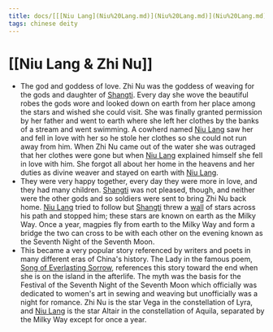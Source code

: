 ```yaml
---
title: docs/[[[Niu Lang](Niu%20Lang.md)](Niu%20Lang.md)](Niu%20Lang.md) & Zhi Nu
tags: chinese deity
---
```


# [[Niu Lang & Zhi Nu]]
- The god and goddess of love. Zhi Nu was the goddess of weaving for the gods and daughter of [Shangti](Shangti.md). Every day she wove the beautiful robes the gods wore and looked down on earth from her place among the stars and wished she could visit. She was finally granted permission by her father and went to earth where she left her clothes by the banks of a stream and went swimming. A cowherd named [Niu Lang](Niu%20Lang.md) saw her and fell in love with her so he stole her clothes so she could not run away from him. When Zhi Nu came out of the water she was outraged that her clothes were gone but when [Niu Lang](Niu%20Lang.md) explained himself she fell in love with him. She forgot all about her home in the heavens and her duties as divine weaver and stayed on earth with [Niu Lang](Niu%20Lang.md).
- They were very happy together, every day they were more in love, and they had many children. [Shangti](Shangti.md) was not pleased, though, and neither were the other gods and so soldiers were sent to bring Zhi Nu back home. [Niu Lang](Niu%20Lang.md) tried to follow but [Shangti](Shangti.md) threw a [wall](https://www.worldhistory.org/wall/) of stars across his path and stopped him; these stars are known on earth as the Milky Way. Once a year, magpies fly from earth to the Milky Way and form a bridge the two can cross to be with each other on the evening known as the Seventh Night of the Seventh Moon.
- This became a very popular story referenced by writers and poets in many different eras of China's history. The Lady in the famous poem, [Song of Everlasting Sorrow](https://www.worldhistory.org/article/888/song-of-everlasting-sorrow/), references this story toward the end when she is on the island in the afterlife. The myth was the basis for the Festival of the Seventh Night of the Seventh Moon which officially was dedicated to women's art in sewing and weaving but unofficially was a night for romance. Zhi Nu is the star Vega in the constellation of Lyra, and [Niu Lang](Niu%20Lang.md) is the star Altair in the constellation of Aquila, separated by the Milky Way except for once a year.